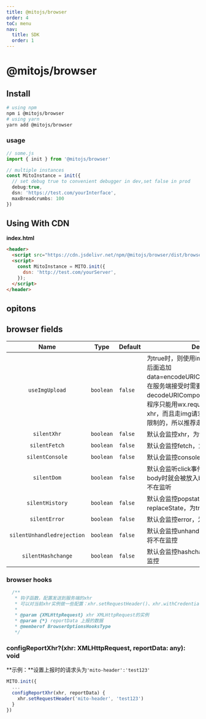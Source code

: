 ```yaml
---
title: @mitojs/browser
order: 4
toC: menu
nav:
  title: SDK
  order: 1
---
```


# @mitojs/browser

## Install

```bash
# using npm
npm i @mitojs/browser
# using yarn
yarn add @mitojs/browser
```


### usage

```typescript
// some.js
import { init } from '@mitojs/browser'

// multiple instances
const MitoInstance = init({
  // set debug true to convenient debugger in dev,set false in prod
  debug:true,
  dsn: 'https://test.com/yourInterface',
  maxBreadcrumbs: 100
})
```



## Using With CDN
**index.html**

```html
<header>
  <script src="https://cdn.jsdelivr.net/npm/@mitojs/browser/dist/browser.min.js"></script>
  <script>
    const MitoInstance = MITO.init({
      dsn: 'http://test.com/yourServer',
    });
  </script>
</header>
```


## opitons

## browser fields

|              Name              | Type      | Default    | Description                                                  |
| :----------------------------: | --------- | ---------- | ------------------------------------------------------------ |
| `useImgUpload` | `boolean` | `false` | 为true时，则使用img上报的方式，会在dsn后面追加data=encodeURIComponent(reportData)，在服务端接受时需要decodeURIComponent，默认为false。（小程序只能用wx.request上报的方式，也就是xhr，而且走img请求的话，url是有字符长度限制的，所以推荐走xhr） |
|          `silentXhr`           | `boolean` | `false`    | 默认会监控xhr，为true时，将不再监控                          |
|         `silentFetch`          | `boolean` | `false`    | 默认会监控fetch，为true时，将不再监控                        |
|        `silentConsole`         | `boolean` | `false`    | 默认会监控console，为true时，将不再监控                      |
|          `silentDom`           | `boolean` | `false`    | 默认会监听click事件，当用户点击的标签不是body时就会被放入breadcrumb，为true，将不在监听 |
|        `silentHistory`         | `boolean` | `false`    | 默认会监控popstate、pushState、replaceState，为true时，将不再监控 |
|         `silentError`          | `boolean` | `false`    | 默认会监控error，为true时，将不在监控                        |
|   `silentUnhandledrejection`   | `boolean` | `false`    | 默认会监控unhandledrejection，为true时，将不在监控           |
|       `silentHashchange`       | `boolean` | `false`    | 默认会监控hashchange，为true时，将不在监控                   |


### browser hooks

```js
  /**
   * 钩子函数，配置发送到服务端的xhr
   * 可以对当前xhr实例做一些配置：xhr.setRequestHeader()、xhr.withCredentials
   *
   * @param {XMLHttpRequest} xhr XMLHttpRequest的实例
   * @param {*} reportData 上报的数据
   * @memberof BrowserOptionsHooksType
   */
```
### configReportXhr?(xhr: XMLHttpRequest, reportData: any): void

**示例：**设置上报时的请求头为`'mito-header':'test123'`
```js
MITO.init({
  ...
  configReportXhr(xhr, reportData) {
    xhr.setRequestHeader('mito-header', 'test123')
  }
})
```

